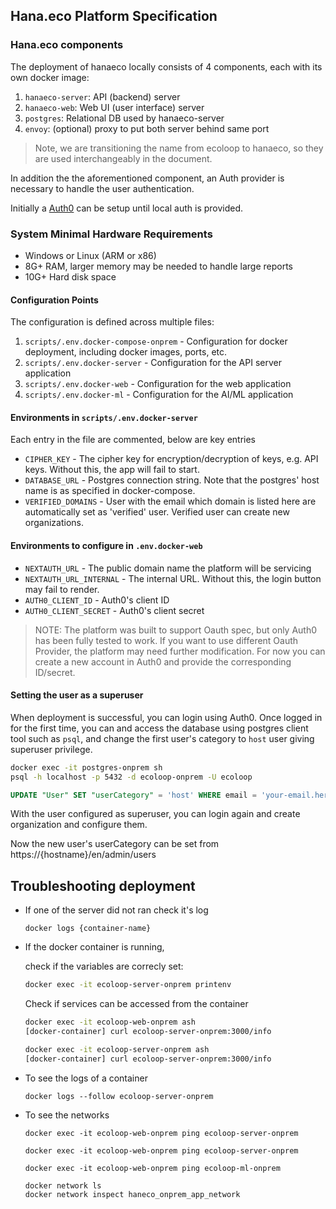 ## Hana.eco Platform Specification

### Hana.eco components

The deployment of hanaeco locally consists of 4 components, each with its own docker image: 

1. `hanaeco-server`: API (backend) server
2. `hanaeco-web`: Web UI (user interface) server
3. `postgres`: Relational DB used by hanaeco-server 
4. `envoy`: (optional) proxy to put both server behind same port

> Note, we are transitioning the name from ecoloop to hanaeco, so they are used interchangeably in the document.

In addition the the aforementioned component, an Auth provider is necessary to handle 
the user authentication.

Initially a [Auth0](https://auth0.com/) can be setup until local auth is provided.


### System Minimal Hardware Requirements

- Windows or Linux (ARM or x86)
- 8G+ RAM, larger memory may be needed to handle large reports 
- 10G+ Hard disk space


#### Configuration Points

The configuration is defined across multiple files:
1. `scripts/.env.docker-compose-onprem` - Configuration for docker deployment, including docker images, ports, etc.
2. `scripts/.env.docker-server` - Configuration for the API server application
3. `scripts/.env.docker-web`  - Configuration for the web application 
4. `scripts/.env.docker-ml`   - Configuration for the AI/ML application 



#### Environments in `scripts/.env.docker-server`

Each entry in the file are commented, below are key entries

- `CIPHER_KEY` - The cipher key for encryption/decryption of keys, e.g. API keys. Without this, the app will fail to start.
- `DATABASE_URL` - Postgres connection string. Note that the postgres' host name is as specified in docker-compose.
- `VERIFIED_DOMAINS` - User with the email which domain is listed here are automatically set as 'verified' user. Verified user can create new organizations.

#### Environments to configure in `.env.docker-web`

- `NEXTAUTH_URL` - The public domain name the platform will be servicing
- `NEXTAUTH_URL_INTERNAL` - The internal URL. Without this, the login button may fail to render.
- `AUTH0_CLIENT_ID` - Auth0's client ID
- `AUTH0_CLIENT_SECRET` - Auth0's client secret

> NOTE: The platform was built to support Oauth spec, but only Auth0 has been fully tested to work. If you want to use different Oauth Provider, the platform may need further modification.
> For now you can create a new account in Auth0 and provide the corresponding ID/secret.



#### Setting the user as a superuser 

When deployment is successful, you can login using Auth0. 
Once logged in for the first time, you can and access the database using postgres client tool such as `psql`, and change the first user's category to `host` user giving superuser privilege.


```sh
docker exec -it postgres-onprem sh
psql -h localhost -p 5432 -d ecoloop-onprem -U ecoloop
```

```sql
UPDATE "User" SET "userCategory" = 'host' WHERE email = 'your-email.here';
``` 

With the user configured as superuser, you can login again and create organization and configure them.


Now the new user's userCategory can be set from 
https://{hostname}/en/admin/users

## Troubleshooting deployment

- If one of the server did not ran check it's log
    ```
    docker logs {container-name}
    ```

- If the docker container is running, 

    check if the variables are correcly set:
    ```sh
    docker exec -it ecoloop-server-onprem printenv
    ```

    Check if services can be accessed from the container
    ```sh
    docker exec -it ecoloop-web-onprem ash
    [docker-container] curl ecoloop-server-onprem:3000/info
    ```

    ```sh
    docker exec -it ecoloop-server-onprem ash
    [docker-container] curl ecoloop-server-onprem:3000/info
    ```

- To see the logs of a container
    
    ```
    docker logs --follow ecoloop-server-onprem
    ```

- To see the networks
    
    ```
    docker exec -it ecoloop-web-onprem ping ecoloop-server-onprem
    
    docker exec -it ecoloop-web-onprem ping ecoloop-server-onprem

    docker exec -it ecoloop-web-onprem ping ecoloop-ml-onprem

    docker network ls
    docker network inspect haneco_onprem_app_network
    ```

